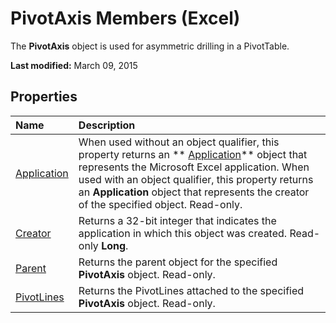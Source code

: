 
# PivotAxis Members (Excel)
The  **PivotAxis** object is used for asymmetric drilling in a PivotTable.

 **Last modified:** March 09, 2015


## Properties



|**Name**|**Description**|
|:-----|:-----|
| [Application](7f1c8537-57d5-25a2-ff7d-45364f23b7aa.md)|When used without an object qualifier, this property returns an  ** [Application](19b73597-5cf9-4f56-8227-b5211f657f6f.md)** object that represents the Microsoft Excel application. When used with an object qualifier, this property returns an **Application** object that represents the creator of the specified object. Read-only.|
| [Creator](4fa167dd-6cc3-f296-7d34-15dc835d7310.md)|Returns a 32-bit integer that indicates the application in which this object was created. Read-only  **Long**.|
| [Parent](5cab3969-5894-a88a-3c95-38df7bc0e79e.md)|Returns the parent object for the specified  **PivotAxis** object. Read-only.|
| [PivotLines](1172bb70-d8e2-246f-5942-4d66c8b1d97a.md)|Returns the PivotLines attached to the specified  **PivotAxis** object. Read-only.|
